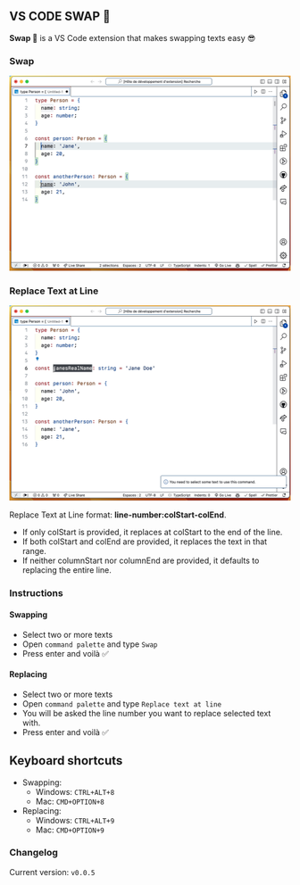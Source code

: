 ## VS CODE SWAP 🔁

<b>Swap 🔁</b> is a VS Code extension that makes swapping texts easy 😎


### Swap
<img src=".github/assets/Swap.gif" height="350px" />


### Replace Text at Line
<img src=".github/assets/Replace.gif" height="350px" />

Replace Text at Line format: __line-number:colStart-colEnd__. 

- If only colStart is provided, it replaces at colStart to the end of the line.
- If both colStart and colEnd are provided, it replaces the text in that range.
- If neither columnStart nor columnEnd are provided, it defaults to replacing the entire line.



### Instructions

#### Swapping 
* Select two or more texts
* Open `command palette` and type `Swap`
* Press enter and voilà ✅

#### Replacing 
* Select two or more texts
* Open `command palette` and type `Replace text at line`
* You will be asked the line number you want to replace selected text with.
* Press enter and voilà ✅



## Keyboard shortcuts

- Swapping: 
    * Windows: `CTRL+ALT+8`
    * Mac: `CMD+OPTION+8`
- Replacing: 
    * Windows: `CTRL+ALT+9`
    * Mac: `CMD+OPTION+9`



### Changelog

Current version: `v0.0.5`
